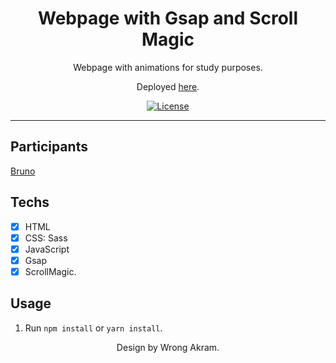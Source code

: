 <h1 align="center">
Webpage with Gsap and Scroll Magic
</h1>

<p align="center">Webpage with animations for study purposes.</p>
<p align="center">Deployed <a href="https://jolly-cori-7cdab4.netlify.app/">here</a>.</p>

<p align="center">
  <a href="https://opensource.org/licenses/MIT">
    <img src="https://img.shields.io/github/license/rocketseat/youtube-clone-twitter?color=%236633cc&logo=mit" alt="License">
  </a>
</p>

<hr>

## Participants

[Bruno](https://github.com/brnmpto)

## Techs

- [x] HTML
- [x] CSS: Sass
- [x] JavaScript
- [x] Gsap
- [x] ScrollMagic.

## Usage

1. Run `npm install` or `yarn install`.<br />


<p align="center">Design by Wrong Akram.</p>
